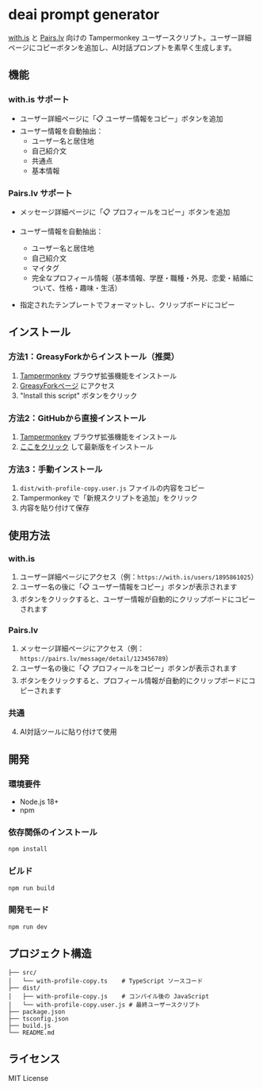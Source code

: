 # deai prompt generator

[with.is](https://with.is) と [Pairs.lv](https://pairs.lv) 向けの Tampermonkey ユーザースクリプト。ユーザー詳細ページにコピーボタンを追加し、AI対話プロンプトを素早く生成します。

## 機能

### with.is サポート
- ユーザー詳細ページに「📋 ユーザー情報をコピー」ボタンを追加
- ユーザー情報を自動抽出：
  - ユーザー名と居住地
  - 自己紹介文
  - 共通点
  - 基本情報

### Pairs.lv サポート
- メッセージ詳細ページに「📋 プロフィールをコピー」ボタンを追加
- ユーザー情報を自動抽出：
  - ユーザー名と居住地
  - 自己紹介文
  - マイタグ
  - 完全なプロフィール情報（基本情報、学歴・職種・外見、恋愛・結婚について、性格・趣味・生活）

- 指定されたテンプレートでフォーマットし、クリップボードにコピー

## インストール

### 方法1：GreasyForkからインストール（推奨）
1. [Tampermonkey](https://www.tampermonkey.net/) ブラウザ拡張機能をインストール
2. [GreasyForkページ](https://greasyfork.org/scripts/552862-with-profile-copy) にアクセス
3. "Install this script" ボタンをクリック

### 方法2：GitHubから直接インストール
1. [Tampermonkey](https://www.tampermonkey.net/) ブラウザ拡張機能をインストール
2. [ここをクリック](https://github.com/thelastfantasy/with-profile-copy/raw/dist/script.user.js) して最新版をインストール

### 方法3：手動インストール
1. `dist/with-profile-copy.user.js` ファイルの内容をコピー
2. Tampermonkey で「新規スクリプトを追加」をクリック
3. 内容を貼り付けて保存

## 使用方法

### with.is
1. ユーザー詳細ページにアクセス（例：`https://with.is/users/1895861025`）
2. ユーザー名の後に「📋 ユーザー情報をコピー」ボタンが表示されます
3. ボタンをクリックすると、ユーザー情報が自動的にクリップボードにコピーされます

### Pairs.lv
1. メッセージ詳細ページにアクセス（例：`https://pairs.lv/message/detail/123456789`）
2. ユーザー名の後に「📋 プロフィールをコピー」ボタンが表示されます
3. ボタンをクリックすると、プロフィール情報が自動的にクリップボードにコピーされます

### 共通
4. AI対話ツールに貼り付けて使用

## 開発

### 環境要件
- Node.js 18+
- npm

### 依存関係のインストール
```bash
npm install
```

### ビルド
```bash
npm run build
```

### 開発モード
```bash
npm run dev
```

## プロジェクト構造

```
├── src/
│   └── with-profile-copy.ts    # TypeScript ソースコード
├── dist/
│   ├── with-profile-copy.js    # コンパイル後の JavaScript
│   └── with-profile-copy.user.js # 最終ユーザースクリプト
├── package.json
├── tsconfig.json
├── build.js
└── README.md
```

## ライセンス

MIT License